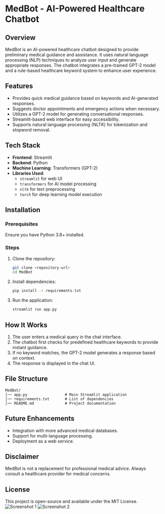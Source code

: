 # MedBot - AI-Powered Healthcare Chatbot

## Overview
MedBot is an AI-powered healthcare chatbot designed to provide preliminary medical guidance and assistance. It uses natural language processing (NLP) techniques to analyze user input and generate appropriate responses. The chatbot integrates a pre-trained GPT-2 model and a rule-based healthcare keyword system to enhance user experience.

## Features
- Provides quick medical guidance based on keywords and AI-generated responses.
- Suggests doctor appointments and emergency actions when necessary.
- Utilizes a GPT-2 model for generating conversational responses.
- Streamlit-based web interface for easy accessibility.
- Supports natural language processing (NLTK) for tokenization and stopword removal.

## Tech Stack
- **Frontend**: Streamlit
- **Backend**: Python
- **Machine Learning**: Transformers (GPT-2)
- **Libraries Used**:
  - `streamlit` for web UI
  - `transformers` for AI model processing
  - `nltk` for text preprocessing
  - `torch` for deep learning model execution

## Installation
### Prerequisites
Ensure you have Python 3.8+ installed.

### Steps
1. Clone the repository:
   ```sh
   git clone <repository-url>
   cd MedBot
   ```
2. Install dependencies:
   ```sh
   pip install -r requirements.txt
   ```
3. Run the application:
   ```sh
   streamlit run app.py
   ```

## How It Works
1. The user enters a medical query in the chat interface.
2. The chatbot first checks for predefined healthcare keywords to provide instant guidance.
3. If no keyword matches, the GPT-2 model generates a response based on context.
4. The response is displayed in the chat UI.

## File Structure
```
MedBot/
│── app.py                 # Main Streamlit application
│── requirements.txt       # List of dependencies
│── README.md              # Project documentation
```

## Future Enhancements
- Integration with more advanced medical databases.
- Support for multi-language processing.
- Deployment as a web service.

## Disclaimer
MedBot is not a replacement for professional medical advice. Always consult a healthcare provider for medical concerns.

## License
This project is open-source and available under the MIT License.
![Screenshot 1](https://github.com/your-username/your-repo-name/blob/main/Screenshot%202025-02-10%20195556.png)
![Screenshot 2](https://github.com/your-username/your-repo-name/blob/main/Screenshot%202025-02-10%20195748.png)


